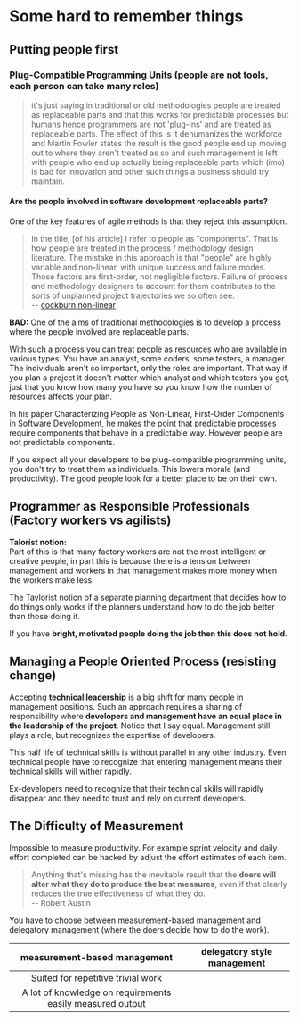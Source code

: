 # Some hard to remember things


## Putting people first



### Plug-Compatible Programming Units (people are not tools, each person can take many roles)

> it's just saying in traditional or old methodologies people are treated as replaceable parts and that this works for predictable processes but humans hence programmers are not 'plug-ins' and are treated as replaceable parts. The effect of this is it dehumanizes the workforce and Martin Fowler states the result is the good people end up moving out to where they aren't treated as so and such management is left with people who end up actually being replaceable parts which (imo) is bad for innovation and other such things a business should try maintain.

#### Are the people involved in software development replaceable parts? 

One of the key features of agile methods is that they reject this assumption.

> In the title, [of his article] I refer to people as "components". That is how people are treated in the process / methodology design literature. The mistake in this approach is that "people" are highly variable and non-linear, with unique success and failure modes. Those factors are first-order, not negligible factors. Failure of process and methodology designers to account for them contributes to the sorts of unplanned project trajectories we so often see. <br />
> -- [cockburn non-linear][cockburn] <br />

**BAD:** One of the aims of traditional methodologies is to develop a process where the people involved are replaceable parts. 

With such a process you can treat people as resources who are available in various types. You have an analyst, some coders, some testers, a manager. The individuals aren't so important, only the roles are important. That way if you plan a project it doesn't matter which analyst and which testers you get, just that you know how many you have so you know how the number of resources affects your plan.

In his paper Characterizing People as Non-Linear, First-Order Components in Software Development, he makes the point that predictable processes require components that behave in a predictable way. However people are not predictable components.

If you expect all your developers to be plug-compatible programming units, you don't try to treat them as individuals. This lowers morale (and productivity). The good people look for a better place to be on their own.

[cockburn]: http://alistair.cockburn.us/Characterizing+people+as+non-linear%2c+first-order+components+in+software+development


## Programmer as Responsible Professionals (Factory workers vs agilists)

**Talorist notion:** <br />
Part of this is that many factory workers are not the most intelligent or creative people, in part this is because there is a tension between management and workers in that management makes more money when the workers make less.


The Taylorist notion of a separate planning department that decides how to do things only works if the planners understand how to do the job better than those doing it. 

If you have **bright, motivated people doing the job then this does not hold**.

## Managing a People Oriented Process (resisting change)

Accepting **technical leadership** is a big shift for many people in management positions. Such an approach requires a sharing of responsibility where **developers and management have an equal place in the leadership of the project**. Notice that I say equal. Management still plays a role, but recognizes the expertise of developers.

This half life of technical skills is without parallel in any other industry. Even technical people have to recognize that entering management means their technical skills will wither rapidly.

Ex-developers need to recognize that their technical skills will rapidly disappear and they need to trust and rely on current developers.

## The Difficulty of Measurement
Impossible to measure productivity. For example sprint velocity and daily effort completed can be hacked by adjust the effort estimates of each item.

> Anything that's missing has the inevitable result that the **doers will alter what they do to produce the best measures**, even if that clearly reduces the true effectiveness of what they do. <br />
> -- Robert Austin

You have to choose between measurement-based management and delegatory management (where the doers decide how to do the work). 

| measurement-based management                              | delegatory style management |
| :-:                                                       | :-:                         |
| Suited for repetitive trivial work                        |                             |
| A lot of knowledge on requirements easily measured output |                             |


